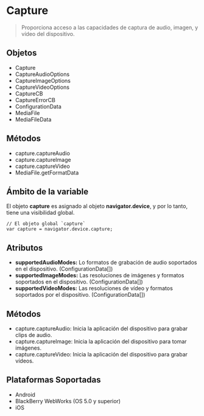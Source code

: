 Capture
=======

> Proporciona acceso a las capacidades de captura de audio, imagen, y vídeo del dispositivo.

Objetos
--------

- Capture
- CaptureAudioOptions
- CaptureImageOptions
- CaptureVideoOptions
- CaptureCB
- CaptureErrorCB
- ConfigurationData
- MediaFile
- MediaFileData

Métodos
-------

- capture.captureAudio
- capture.captureImage
- capture.captureVideo
- MediaFile.getFormatData

Ámbito de la variable
---------------------

El objeto __capture__ es asignado al objeto __navigator.device__, y por lo tanto, tiene una visibilidad global.
    
    // El objeto global `capture`
    var capture = navigator.device.capture;

Atributos
---------

- __supportedAudioModes:__ Lo formatos de grabación de audio soportados en el dispositivo. (ConfigurationData[])
- __supportedImageModes:__ Las resoluciones de imágenes y formatos soportados en el dispositivo. (ConfigurationData[])
- __supportedVideoModes:__ Las resoluciones de vídeo y formatos soportados por el dispositivo. (ConfigurationData[])

Métodos
-------

- capture.captureAudio: Inicia la aplicación del dispositivo para grabar clips de audio.
- capture.captureImage: Inicia la aplicación del dispositivo para tomar imágenes.
- capture.captureVideo: Inicia la aplicación del dispositivo para grabar vídeos.


Plataformas Soportadas
----------------------

- Android
- BlackBerry WebWorks (OS 5.0 y superior)
- iOS

